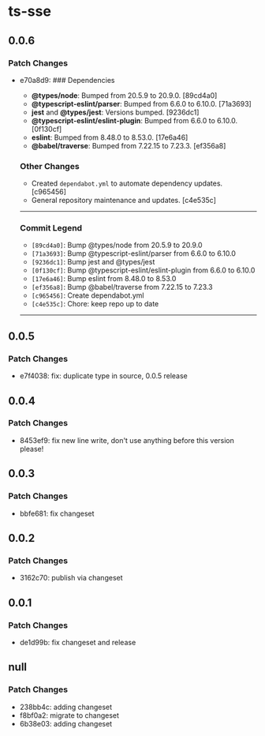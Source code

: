 # ts-sse

## 0.0.6

### Patch Changes

- e70a8d9: ### Dependencies

  - **@types/node**: Bumped from 20.5.9 to 20.9.0. [89cd4a0]
  - **@typescript-eslint/parser**: Bumped from 6.6.0 to 6.10.0. [71a3693]
  - **jest** and **@types/jest**: Versions bumped. [9236dc1]
  - **@typescript-eslint/eslint-plugin**: Bumped from 6.6.0 to 6.10.0. [0f130cf]
  - **eslint**: Bumped from 8.48.0 to 8.53.0. [17e6a46]
  - **@babel/traverse**: Bumped from 7.22.15 to 7.23.3. [ef356a8]

  ### Other Changes

  - Created `dependabot.yml` to automate dependency updates. [c965456]
  - General repository maintenance and updates. [c4e535c]

  ***

  ### Commit Legend

  - `[89cd4a0]`: Bump @types/node from 20.5.9 to 20.9.0
  - `[71a3693]`: Bump @typescript-eslint/parser from 6.6.0 to 6.10.0
  - `[9236dc1]`: Bump jest and @types/jest
  - `[0f130cf]`: Bump @typescript-eslint/eslint-plugin from 6.6.0 to 6.10.0
  - `[17e6a46]`: Bump eslint from 8.48.0 to 8.53.0
  - `[ef356a8]`: Bump @babel/traverse from 7.22.15 to 7.23.3
  - `[c965456]`: Create dependabot.yml
  - `[c4e535c]`: Chore: keep repo up to date

  ***

## 0.0.5

### Patch Changes

- e7f4038: fix: duplicate type in source, 0.0.5 release

## 0.0.4

### Patch Changes

- 8453ef9: fix new line write, don't use anything before this version please!

## 0.0.3

### Patch Changes

- bbfe681: fix changeset

## 0.0.2

### Patch Changes

- 3162c70: publish via changeset

## 0.0.1

### Patch Changes

- de1d99b: fix changeset and release

## null

### Patch Changes

- 238bb4c: adding changeset
- f8bf0a2: migrate to changeset
- 6b38e03: adding changeset
